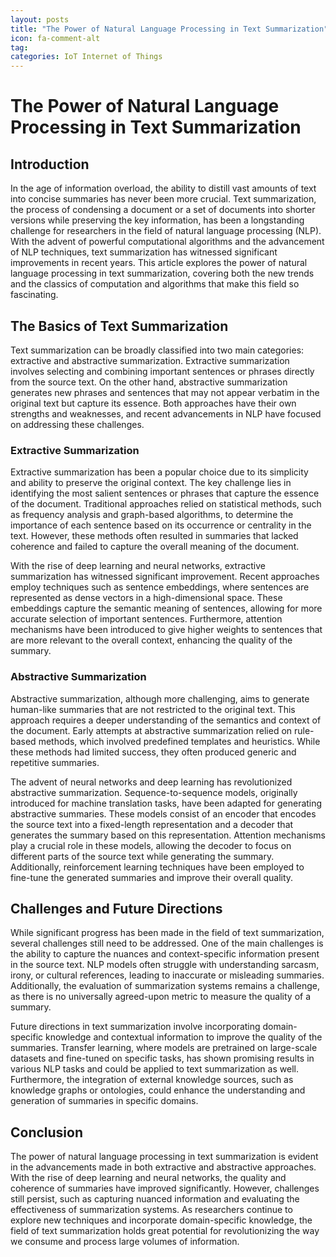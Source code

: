 ```yaml
---
layout: posts
title: "The Power of Natural Language Processing in Text Summarization"
icon: fa-comment-alt
tag:      
categories: IoT Internet of Things
---
```



# The Power of Natural Language Processing in Text Summarization

## Introduction
In the age of information overload, the ability to distill vast amounts of text into concise summaries has never been more crucial. Text summarization, the process of condensing a document or a set of documents into shorter versions while preserving the key information, has been a longstanding challenge for researchers in the field of natural language processing (NLP). With the advent of powerful computational algorithms and the advancement of NLP techniques, text summarization has witnessed significant improvements in recent years. This article explores the power of natural language processing in text summarization, covering both the new trends and the classics of computation and algorithms that make this field so fascinating.

## The Basics of Text Summarization
Text summarization can be broadly classified into two main categories: extractive and abstractive summarization. Extractive summarization involves selecting and combining important sentences or phrases directly from the source text. On the other hand, abstractive summarization generates new phrases and sentences that may not appear verbatim in the original text but capture its essence. Both approaches have their own strengths and weaknesses, and recent advancements in NLP have focused on addressing these challenges.

### Extractive Summarization
Extractive summarization has been a popular choice due to its simplicity and ability to preserve the original context. The key challenge lies in identifying the most salient sentences or phrases that capture the essence of the document. Traditional approaches relied on statistical methods, such as frequency analysis and graph-based algorithms, to determine the importance of each sentence based on its occurrence or centrality in the text. However, these methods often resulted in summaries that lacked coherence and failed to capture the overall meaning of the document.

With the rise of deep learning and neural networks, extractive summarization has witnessed significant improvement. Recent approaches employ techniques such as sentence embeddings, where sentences are represented as dense vectors in a high-dimensional space. These embeddings capture the semantic meaning of sentences, allowing for more accurate selection of important sentences. Furthermore, attention mechanisms have been introduced to give higher weights to sentences that are more relevant to the overall context, enhancing the quality of the summary.

### Abstractive Summarization
Abstractive summarization, although more challenging, aims to generate human-like summaries that are not restricted to the original text. This approach requires a deeper understanding of the semantics and context of the document. Early attempts at abstractive summarization relied on rule-based methods, which involved predefined templates and heuristics. While these methods had limited success, they often produced generic and repetitive summaries.

The advent of neural networks and deep learning has revolutionized abstractive summarization. Sequence-to-sequence models, originally introduced for machine translation tasks, have been adapted for generating abstractive summaries. These models consist of an encoder that encodes the source text into a fixed-length representation and a decoder that generates the summary based on this representation. Attention mechanisms play a crucial role in these models, allowing the decoder to focus on different parts of the source text while generating the summary. Additionally, reinforcement learning techniques have been employed to fine-tune the generated summaries and improve their overall quality.

## Challenges and Future Directions
While significant progress has been made in the field of text summarization, several challenges still need to be addressed. One of the main challenges is the ability to capture the nuances and context-specific information present in the source text. NLP models often struggle with understanding sarcasm, irony, or cultural references, leading to inaccurate or misleading summaries. Additionally, the evaluation of summarization systems remains a challenge, as there is no universally agreed-upon metric to measure the quality of a summary.

Future directions in text summarization involve incorporating domain-specific knowledge and contextual information to improve the quality of the summaries. Transfer learning, where models are pretrained on large-scale datasets and fine-tuned on specific tasks, has shown promising results in various NLP tasks and could be applied to text summarization as well. Furthermore, the integration of external knowledge sources, such as knowledge graphs or ontologies, could enhance the understanding and generation of summaries in specific domains.

## Conclusion
The power of natural language processing in text summarization is evident in the advancements made in both extractive and abstractive approaches. With the rise of deep learning and neural networks, the quality and coherence of summaries have improved significantly. However, challenges still persist, such as capturing nuanced information and evaluating the effectiveness of summarization systems. As researchers continue to explore new techniques and incorporate domain-specific knowledge, the field of text summarization holds great potential for revolutionizing the way we consume and process large volumes of information.